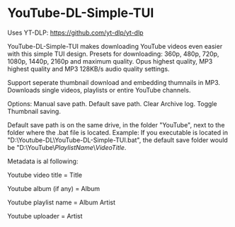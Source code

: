 # YouTube-DL-Simple-TUI
Uses YT-DLP: https://github.com/yt-dlp/yt-dlp

YouTube-DL-Simple-TUI makes downloading YouTube videos even easier with this simple TUI design.
Presets for downloading:
360p, 480p, 720p, 1080p, 1440p, 2160p and maximum quality.
Opus highest quality, MP3 highest quality and MP3 128KB/s audio quality settings.

Support seperate thumbnail download and embedding thumnails in MP3.
Downloads single videos, playlists or entire YouTube channels.

Options:
Manual save path.
Default save path.
Clear Archive log.
Toggle Thumbnail saving.

Default save path is on the same drive, in the folder "YouTube", next to the folder where the .bat file is located.
Example:
If you executable is located in "D:\Youtube-DL\YouTube-DL-Simple-TUI.bat",
the default save folder would be "D:\YouTube\\*PlaylistName*\\*VideoTitle*.

Metadata is al following:

Youtube video title = Title

Youtube album (if any) = Album

Youtube playlist name = Album Artist 

Youtube uploader = Artist
